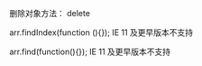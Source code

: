 
删除对象方法：
delete 


arr.findIndex(function (){}); IE 11 及更早版本不支持

arr.find(function(){});  IE 11 及更早版本不支持